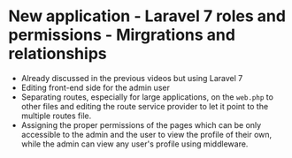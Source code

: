 # New application - Laravel 7 roles and permissions - Mirgrations and relationships
- Already discussed in the previous videos but using Laravel 7
- Editing front-end side for the admin user
- Separating routes, especially for large applications, on the `web.php` to other files and editing the route service provider to let it point to the multiple routes file.
- Assigning the proper permissions of the pages which can be only accessible to the admin and the user to view the profile of their own, while the admin can view any user's profile using middleware.